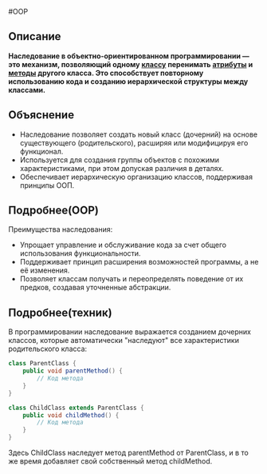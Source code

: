 #OOP
## Описание
**Наследование в объектно-ориентированном программировании — это механизм, позволяющий одному   [классу](Классы) перенимать [атрибуты](Атрибут.md) и [методы](методы.md) другого класса. Это способствует повторному использованию кода и созданию иерархической структуры между классами.**

## Объяснение

- Наследование позволяет создать новый класс (дочерний) на основе существующего (родительского), расширяя или модифицируя его функционал.
- Используется для создания группы объектов с похожими характеристиками, при этом допуская различия в деталях.
- Обеспечивает иерархическую организацию классов, поддерживая принципы ООП.
## Подробнее(OOP)

Преимущества наследования:

- Упрощает управление и обслуживание кода за счет общего использования функциональности.
- Поддерживает принцип расширения возможностей программы, а не её изменения.
- Позволяет классам получать и переопределять поведение от их предков, создавая уточненные абстракции.

## Подробнее(техник)

В программировании наследование выражается созданием дочерних классов, которые автоматически "наследуют" все характеристики родительского класса:

``` Java
class ParentClass {
    public void parentMethod() {
        // Код метода
    }
}

class ChildClass extends ParentClass {
    public void childMethod() {
        // Код метода
    }
}
```
Здесь ChildClass наследует метод parentMethod от ParentClass, и в то же время добавляет свой собственный метод childMethod.
